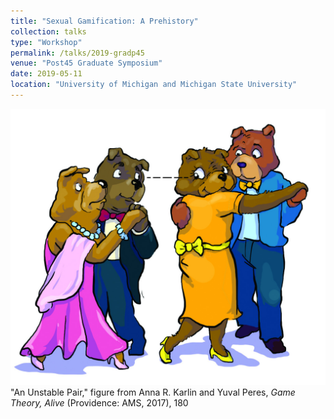 ```yaml
---
title: "Sexual Gamification: A Prehistory"
collection: talks
type: "Workshop"
permalink: /talks/2019-gradp45
venue: "Post45 Graduate Symposium"
date: 2019-05-11
location: "University of Michigan and Michigan State University"
---
```


<fig>
<img src= "../images/AL-article-figure-dancing-bears.jpg"/>
<figcaption> "An Unstable Pair," figure from Anna R. Karlin and Yuval Peres, <i>Game Theory, Alive</i> (Providence: AMS, 2017), 180</figcaption>
</fig>
